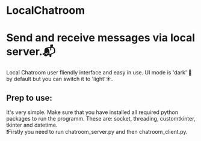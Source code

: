 # LocalChatroom
<h1> Send and receive messages via local server.📬️</h1> 
Local Chatroom user fliendly interface and easy in use.
UI mode is 'dark' 🌛️by default but you can switch it to 'light'☀️.
<h2>Prep to use:</h2>
It's very simple. Make sure that you have installed all required python packages to run the programm.
These are: socket, threading, customtkinter, tkinter and datetime.
<br>❗️Firstly you need to run chatroom_server.py and then chatroom_client.py.



